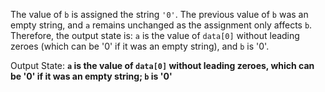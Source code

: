 The value of `b` is assigned the string `'0'`. The previous value of `b` was an empty string, and `a` remains unchanged as the assignment only affects `b`. Therefore, the output state is: `a` is the value of `data[0]` without leading zeroes (which can be '0' if it was an empty string), and `b` is '0'.

Output State: **`a` is the value of `data[0]` without leading zeroes, which can be '0' if it was an empty string; `b` is '0'**
